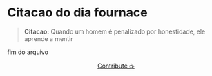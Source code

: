 # Citacao do dia fournace

> **Citacao:** Quando um homem é penalizado por honestidade, ele aprende a mentir

fim do arquivo

<watermark-footer>
<p align="center">
  <a href="https://github.com/ruisuan/ruisuan/blob/main/contribute.md">Contribute ☕</a>
</p>
</watermark-footer>
